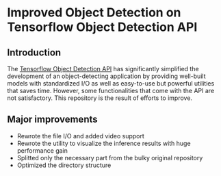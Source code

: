 # Improved Object Detection on Tensorflow Object Detection API

## Introduction
The [Tensorflow Object Detection API](https://github.com/tensorflow/models/tree/master/research/object_detection) has significantly simplified the development of an object-detecting application by providing well-built models with standardized I/O as well as easy-to-use but powerful utilities that saves time. However, some functionalities that come with the API are not satisfactory. This repository is the result of efforts to improve.

## Major improvements
- Rewrote the file I/O and added video support
- Rewrote the utility to visualize the inference results with huge performance gain
- Splitted only the necessary part from the bulky original repository
- Optimized the directory structure